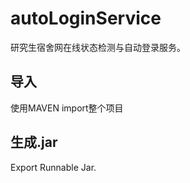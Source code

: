 # autoLoginService 

 研究生宿舍网在线状态检测与自动登录服务。
  
## 导入

使用MAVEN import整个项目

## 生成.jar

Export Runnable Jar.
